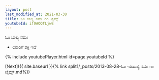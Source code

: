 ```yaml
---
layout: post
last_modified_at: 2021-03-30
title: ಓಂ ಬಾಲ್ಯ ನಮಃ ೧೧ ಟೈಮ್ಸ್
youtubeId: if0AOQTLjwE
---
```

 
 
 ಓಂ ಬಾಲ್ಯ ನಮಃ  
 
 -  ಯಾರಿಗೆ ಶಕ್ತಿ ಇದೆ 
 
  
 
  
 
 
 
 
 
 


{% include youtubePlayer.html id=page.youtubeId %}
 
[Next]({{ site.baseurl }}{% link  split1/_posts/2013-08-28-ಓಂ ಇತಿಹಾಸ್ಯ ನಮಃ ೧೧ ಟೈಮ್ಸ್.md%})
 
